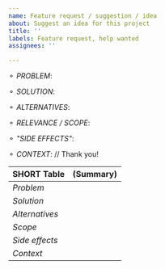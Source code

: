 ```yaml
---
name: Feature request / suggestion / idea
about: Suggest an idea for this project
title: ''
labels: Feature request, help wanted
assignees: ''

---
```


<!--
(Click PREVIEW to undestand this template) 
               OPTIONALLY fill the table if each point fits in the same line: 
-->

⚬ _PROBLEM_: 
<!-- (Does your IDEA / feature request relate to a Problem? Which problem is? 
           Ex. I'm always frustrated when [...] )-->

⚬ _SOLUTION_:    
<!-- (Describe what you'd like 
          (A clear and concise description of what you want to happen). 
           Please consider screenshots or sketches if it makes sense)-->

 ⚬ _ALTERNATIVES_: 
<!-- (Describe what you've considered: 
      Alternative solutions or features, you'd consider as equal or inferior). -->

 ⚬ _RELEVANCE / SCOPE_: 
<!-- (Would this be good by for everybody by default? (hypothetically). 
          Estimate how many percent of our users (or all youtube users) should/would use your idea? ) -->

⚬ _"SIDE EFFECTS"_:   
<!-- (Is there any conflict with any other feature? 
           Who might NOT want this?(How many percent of users could be bothered by it even filling space in our menu?)--> 

⚬ _CONTEXT_:       <!-- any other context. -->
// 
 Thank  you!

SHORT Table | (Summary)     
------------ | -------------   
*Problem*     |                                   
*Solution*     |                                                            <!-- TYPE HERE, 1 line each) -->         
*Alternatives*|         
*Scope*         |           
*Side effects*|        
*Context*      |
